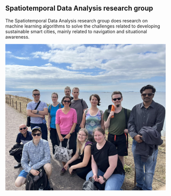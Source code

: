 ## Spatiotemporal Data Analysis research group

The Spatiotemporal Data Analysis research group does research on machine learning algorithms to solve the challenges related to developing sustainable smart cities, mainly related to navigation and situational awareness.

![SDA_group](https://github.com/helsinki-sda-group/.github/blob/main/profile/SDA_group.jpeg)

<!--
**Here are some ideas to get you started:**

🙋‍♀️ A short introduction - what is your organization all about?
🌈 Contribution guidelines - how can the community get involved?
👩‍💻 Useful resources - where can the community find your docs? Is there anything else the community should know?
🍿 Fun facts - what does your team eat for breakfast?
🧙 Remember, you can do mighty things with the power of [Markdown](https://docs.github.com/github/writing-on-github/getting-started-with-writing-and-formatting-on-github/basic-writing-and-formatting-syntax)
-->
